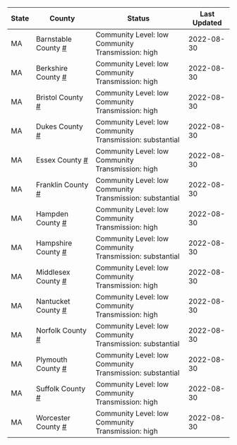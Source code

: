 State | County | Status | Last Updated
--- | --- | --- | --- 
MA | Barnstable County <a href="#barnstable_county">#</a> | <a name="barnstable_county"></a>Community Level: low<br/>Community Transmission: high | 2022-08-30
MA | Berkshire County <a href="#berkshire_county">#</a> | <a name="berkshire_county"></a>Community Level: low<br/>Community Transmission: high | 2022-08-30
MA | Bristol County <a href="#bristol_county">#</a> | <a name="bristol_county"></a>Community Level: low<br/>Community Transmission: high | 2022-08-30
MA | Dukes County <a href="#dukes_county">#</a> | <a name="dukes_county"></a>Community Level: low<br/>Community Transmission: substantial | 2022-08-30
MA | Essex County <a href="#essex_county">#</a> | <a name="essex_county"></a>Community Level: low<br/>Community Transmission: high | 2022-08-30
MA | Franklin County <a href="#franklin_county">#</a> | <a name="franklin_county"></a>Community Level: low<br/>Community Transmission: substantial | 2022-08-30
MA | Hampden County <a href="#hampden_county">#</a> | <a name="hampden_county"></a>Community Level: low<br/>Community Transmission: high | 2022-08-30
MA | Hampshire County <a href="#hampshire_county">#</a> | <a name="hampshire_county"></a>Community Level: low<br/>Community Transmission: substantial | 2022-08-30
MA | Middlesex County <a href="#middlesex_county">#</a> | <a name="middlesex_county"></a>Community Level: low<br/>Community Transmission: high | 2022-08-30
MA | Nantucket County <a href="#nantucket_county">#</a> | <a name="nantucket_county"></a>Community Level: low<br/>Community Transmission: high | 2022-08-30
MA | Norfolk County <a href="#norfolk_county">#</a> | <a name="norfolk_county"></a>Community Level: low<br/>Community Transmission: substantial | 2022-08-30
MA | Plymouth County <a href="#plymouth_county">#</a> | <a name="plymouth_county"></a>Community Level: low<br/>Community Transmission: substantial | 2022-08-30
MA | Suffolk County <a href="#suffolk_county">#</a> | <a name="suffolk_county"></a>Community Level: low<br/>Community Transmission: high | 2022-08-30
MA | Worcester County <a href="#worcester_county">#</a> | <a name="worcester_county"></a>Community Level: low<br/>Community Transmission: high | 2022-08-30
